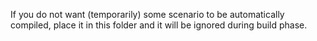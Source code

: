 If you do not want (temporarily) some scenario to be automatically compiled, place it in this folder and it will be ignored during build phase.


